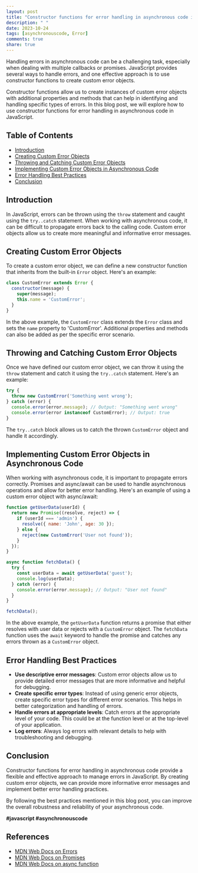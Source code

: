 ```yaml
---
layout: post
title: "Constructor functions for error handling in asynchronous code in JavaScript"
description: " "
date: 2023-10-24
tags: [asynchronouscode, Error]
comments: true
share: true
---
```


Handling errors in asynchronous code can be a challenging task, especially when dealing with multiple callbacks or promises. JavaScript provides several ways to handle errors, and one effective approach is to use constructor functions to create custom error objects.

Constructor functions allow us to create instances of custom error objects with additional properties and methods that can help in identifying and handling specific types of errors. In this blog post, we will explore how to use constructor functions for error handling in asynchronous code in JavaScript.

## Table of Contents
- [Introduction](#introduction)
- [Creating Custom Error Objects](#creating-custom-error-objects)
- [Throwing and Catching Custom Error Objects](#throwing-and-catching-custom-error-objects)
- [Implementing Custom Error Objects in Asynchronous Code](#implementing-custom-error-objects-in-asynchronous-code)
- [Error Handling Best Practices](#error-handling-best-practices)
- [Conclusion](#conclusion)

## Introduction

In JavaScript, errors can be thrown using the `throw` statement and caught using the `try..catch` statement. When working with asynchronous code, it can be difficult to propagate errors back to the calling code. Custom error objects allow us to create more meaningful and informative error messages.

## Creating Custom Error Objects

To create a custom error object, we can define a new constructor function that inherits from the built-in `Error` object. Here's an example:

```javascript
class CustomError extends Error {
  constructor(message) {
    super(message);
    this.name = 'CustomError';
  }
}
```

In the above example, the `CustomError` class extends the `Error` class and sets the `name` property to 'CustomError'. Additional properties and methods can also be added as per the specific error scenario.

## Throwing and Catching Custom Error Objects

Once we have defined our custom error object, we can throw it using the `throw` statement and catch it using the `try..catch` statement. Here's an example:

```javascript
try {
  throw new CustomError('Something went wrong');
} catch (error) {
  console.error(error.message); // Output: "Something went wrong"
  console.error(error instanceof CustomError); // Output: true
}
```

The `try..catch` block allows us to catch the thrown `CustomError` object and handle it accordingly.

## Implementing Custom Error Objects in Asynchronous Code

When working with asynchronous code, it is important to propagate errors correctly. Promises and async/await can be used to handle asynchronous operations and allow for better error handling. Here's an example of using a custom error object with async/await:

```javascript
function getUserData(userId) {
  return new Promise((resolve, reject) => {
    if (userId === 'admin') {
      resolve({ name: 'John', age: 30 });
    } else {
      reject(new CustomError('User not found'));
    }
  });
}

async function fetchData() {
  try {
    const userData = await getUserData('guest');
    console.log(userData);
  } catch (error) {
    console.error(error.message); // Output: "User not found"
  }
}

fetchData();
```

In the above example, the `getUserData` function returns a promise that either resolves with user data or rejects with a `CustomError` object. The `fetchData` function uses the `await` keyword to handle the promise and catches any errors thrown as a `CustomError` object.

## Error Handling Best Practices

- **Use descriptive error messages**: Custom error objects allow us to provide detailed error messages that are more informative and helpful for debugging.
- **Create specific error types**: Instead of using generic error objects, create specific error types for different error scenarios. This helps in better categorization and handling of errors.
- **Handle errors at appropriate levels**: Catch errors at the appropriate level of your code. This could be at the function level or at the top-level of your application.
- **Log errors**: Always log errors with relevant details to help with troubleshooting and debugging.

## Conclusion

Constructor functions for error handling in asynchronous code provide a flexible and effective approach to manage errors in JavaScript. By creating custom error objects, we can provide more informative error messages and implement better error handling practices.

By following the best practices mentioned in this blog post, you can improve the overall robustness and reliability of your asynchronous code.

**#javascript #asynchronouscode**

## References

- [MDN Web Docs on Errors](https://developer.mozilla.org/en-US/docs/Web/JavaScript/Guide/Control_flow_and_error_handling#Error_object)
- [MDN Web Docs on Promises](https://developer.mozilla.org/en-US/docs/Web/JavaScript/Reference/Global_Objects/Promise)
- [MDN Web Docs on async function](https://developer.mozilla.org/en-US/docs/Web/JavaScript/Reference/Statements/async_function)